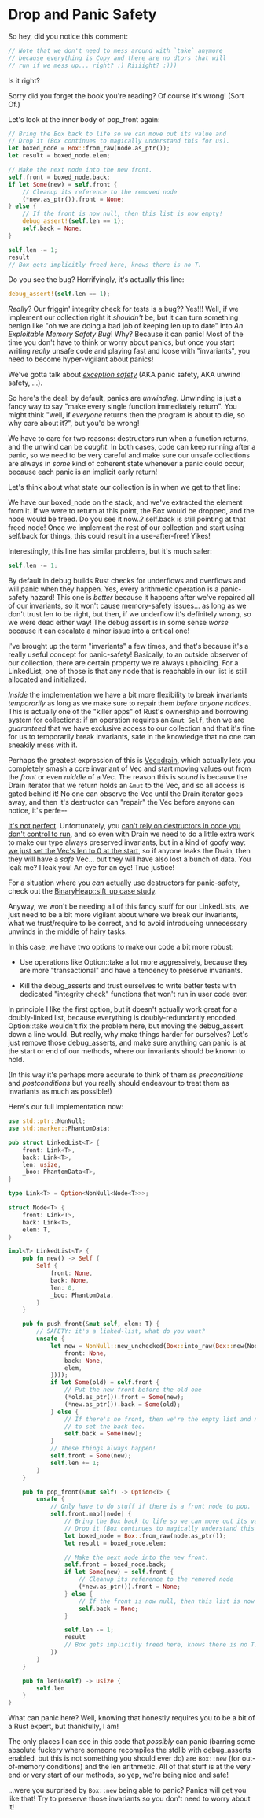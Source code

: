 # Drop and Panic Safety

So hey, did you notice this comment:

```rust
// Note that we don't need to mess around with `take` anymore
// because everything is Copy and there are no dtors that will
// run if we mess up... right? :) Riiiight? :)))
```

Is it right? 

Sorry did you forget the book you're reading? Of course it's wrong! (Sort Of.)

Let's look at the inner body of pop_front again:

```rust ,ignore
// Bring the Box back to life so we can move out its value and
// Drop it (Box continues to magically understand this for us).
let boxed_node = Box::from_raw(node.as_ptr());
let result = boxed_node.elem;

// Make the next node into the new front.
self.front = boxed_node.back;
if let Some(new) = self.front {
    // Cleanup its reference to the removed node
    (*new.as_ptr()).front = None;
} else {
    // If the front is now null, then this list is now empty!
    debug_assert!(self.len == 1);
    self.back = None;
}

self.len -= 1;
result
// Box gets implicitly freed here, knows there is no T.
```

Do you see the bug? Horrifyingly, it's actually this line:

```rust ,ignore
debug_assert!(self.len == 1);
```

*Really*? Our friggin' integrity check for tests is a bug?? Yes!!! Well, if we implement our collection right it *shouldn't* be, but it can turn something benign like "oh we are doing a bad job of keeping len up to date" into *An Exploitable Memory Safety Bug*! Why? Because it can panic! Most of the time you don't have to think or worry about panics, but once you start writing *really* unsafe code and playing fast and loose with "invariants", you need to become hyper-vigilant about panics!

We've gotta talk about [*exception safety*](https://doc.rust-lang.org/nightly/nomicon/exception-safety.html) (AKA panic safety, AKA unwind safety, ...).

So here's the deal: by default, panics are *unwinding*. Unwinding is just a fancy way to say "make every single function immediately return". You might think "well, if *everyone* returns then the program is about to die, so why care about it?", but you'd be wrong!

We have to care for two reasons: destructors run when a function returns, and the unwind can be *caught*. In both cases, code can keep running after a panic, so we need to be very careful and make sure our unsafe collections are always in *some* kind of coherent state whenever a panic could occur, because each panic is an implicit early return!

Let's think about what state our collection is in when we get to that line:

We have our boxed_node on the stack, and we've extracted the element from it. If we were to return at this point, the Box would be dropped, and the node would be freed. Do you see it now..? self.back is still pointing at that freed node! Once we implement the rest of our collection and start using self.back for things, this could result in a use-after-free! Yikes!

Interestingly, this line has similar problems, but it's much safer:

```rust ,ignore
self.len -= 1;
```

By default in debug builds Rust checks for underflows and overflows and will panic when they happen. Yes, every arithmetic operation is a panic-safety hazard! This one is *better* because it happens after we've repaired all of our invariants, so it won't cause memory-safety issues... as long as we don't trust len to be right, but then, if we underflow it's definitely wrong, so we were dead either way! The debug assert is in some sense *worse* because it can escalate a minor issue into a critical one!

I've brought up the term "invariants" a few times, and that's because it's a really useful concept for panic-safety! Basically, to an outside observer of our collection, there are certain property we're always upholding. For a LinkedList, one of those is that any node that is reachable in our list is still allocated and initialized.

*Inside* the implementation we have a bit more flexibility to break invariants *temporarily* as long as we make sure to repair them *before anyone notices*. This is actually one of the "killer apps" of Rust's ownership and borrowing system for collections: if an operation requires an `&mut Self`, then we are *guaranteed* that we have exclusive access to our collection and that it's fine for us to temporarily break invariants, safe in the knowledge that no one can sneakily mess with it.

Perhaps the greatest expression of this is [Vec::drain](https://doc.rust-lang.org/std/vec/struct.Vec.html#method.drain), which actually lets you completely smash a core invariant of Vec and start moving values out from the *front* or even *middle* of a Vec. The reason this is *sound* is because the Drain iterator that we return holds an `&mut` to the Vec, and so all access is gated behind it! No one can observe the Vec until the Drain iterator goes away, and then it's destructor can "repair" the Vec before anyone can notice, it's perfe--

[It's not perfect](https://doc.rust-lang.org/nightly/nomicon/leaking.html#drain). Unfortunately, you [can't rely on destructors in code you don't control to run](https://doc.rust-lang.org/std/mem/fn.forget.html), and so even with Drain we need to do a little extra work to make our type always preserved invariants, but in a kind of goofy way: [we just set the Vec's len to 0 at the start](https://doc.rust-lang.org/std/mem/fn.forget.html), so if anyone leaks the Drain, then they will have a *safe* Vec... but they will have also lost a bunch of data. You leak me? I leak you! An eye for an eye! True justice!

For a situation where you *can* actually use destructors for panic-safety, check out the [BinaryHeap::sift_up case study](https://doc.rust-lang.org/nightly/nomicon/exception-safety.html#binaryheapsift_up).

Anyway, we won't be needing all of this fancy stuff for our LinkedLists, we just need to be a bit more vigilant about where we break our invariants, what we trust/require to be correct, and to avoid introducing unnecessary unwinds in the middle of hairy tasks.

In this case, we have two options to make our code a bit more robust:

* Use operations like Option::take a lot more aggressively, because they are more "transactional" and have a tendency to preserve invariants.

* Kill the debug_asserts and trust ourselves to write better tests with dedicated "integrity check" functions that won't run in user code ever.

In principle I like the first option, but it doesn't actually work great for a doubly-linked list, because everything is doubly-redundantly encoded. Option::take wouldn't fix the problem here, but moving the debug_assert down a line would. But really, why make things harder for ourselves? Let's just remove those debug_asserts, and make sure anything can panic is at the start or end of our methods, where our invariants should be known to hold.

(In this way it's perhaps more accurate to think of them as *preconditions* and *postconditions* but you really should endeavour to treat them as invariants as much as possible!)

Here's our full implementation now:

```rust
use std::ptr::NonNull;
use std::marker::PhantomData;

pub struct LinkedList<T> {
    front: Link<T>,
    back: Link<T>,
    len: usize,
    _boo: PhantomData<T>,
}

type Link<T> = Option<NonNull<Node<T>>>;

struct Node<T> {
    front: Link<T>,
    back: Link<T>,
    elem: T, 
}

impl<T> LinkedList<T> {
    pub fn new() -> Self {
        Self {
            front: None,
            back: None,
            len: 0,
            _boo: PhantomData,
        }
    }

    pub fn push_front(&mut self, elem: T) {
        // SAFETY: it's a linked-list, what do you want?
        unsafe {
            let new = NonNull::new_unchecked(Box::into_raw(Box::new(Node {
                front: None,
                back: None,
                elem,
            })));
            if let Some(old) = self.front {
                // Put the new front before the old one
                (*old.as_ptr()).front = Some(new);
                (*new.as_ptr()).back = Some(old);
            } else {
                // If there's no front, then we're the empty list and need 
                // to set the back too.
                self.back = Some(new);
            }
            // These things always happen!
            self.front = Some(new);
            self.len += 1;
        }
    }

    pub fn pop_front(&mut self) -> Option<T> {
        unsafe {
            // Only have to do stuff if there is a front node to pop.
            self.front.map(|node| {
                // Bring the Box back to life so we can move out its value and
                // Drop it (Box continues to magically understand this for us).
                let boxed_node = Box::from_raw(node.as_ptr());
                let result = boxed_node.elem;

                // Make the next node into the new front.
                self.front = boxed_node.back;
                if let Some(new) = self.front {
                    // Cleanup its reference to the removed node
                    (*new.as_ptr()).front = None;
                } else {
                    // If the front is now null, then this list is now empty!
                    self.back = None;
                }

                self.len -= 1;
                result
                // Box gets implicitly freed here, knows there is no T.
            })
        }
    }

    pub fn len(&self) -> usize {
        self.len
    }
}
```

What can panic here? Well, knowing that honestly requires you to be a bit of a Rust expert, but thankfully, I am!

The only places I can see in this code that *possibly* can panic (barring some absolute fuckery where someone recompiles the stdlib with debug_asserts enabled, but this is not something you should ever do) are `Box::new` (for out-of-memory conditions) and the len arithmetic. All of that stuff is at the very end or very start of our methods, so yep, we're being nice and safe!

...were you surprised by `Box::new` being able to panic? Panics will get you like that! Try to preserve those invariants so you don't need to worry about it!


